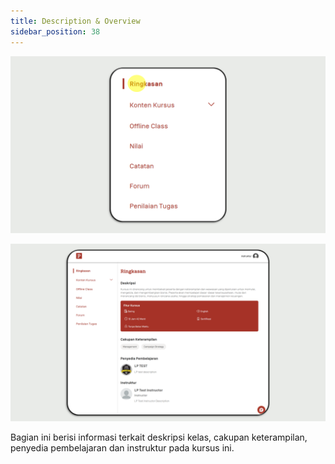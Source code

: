 ```yaml
---
title: Description & Overview
sidebar_position: 38
---
```

![](/img/description-skills_ins-indo-1.png)

![](/img/description-skills_ins-indo-2.png)

Bagian ini berisi informasi terkait deskripsi kelas, cakupan keterampilan, penyedia pembelajaran dan instruktur pada kursus ini.
